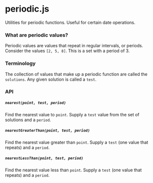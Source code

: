 # periodic.js

Utilities for periodic functions. Useful for certain date operations.

### What are periodic values?

Periodic values are values that repeat in regular intervals, or periods. Consider
the values `[2, 5, 8]`. This is a set with a period of 3.

### Terminology

The collection of values that make up a periodic function are called the `solutions`.
Any given solution is called a `test`.

### API

##### `nearest(point, test, period)`

Find the nearest value to `point`. Supply a `test` value from the set of solutions and a `period`.

##### `nearestGreaterThan(point, test, period)`

Find the nearest value greater than `point`. Supply a `test` (one value that repeats) and a `period`.

##### `nearestLessThan(point, test, period)`

Find the nearest value less than `point`. Supply a `test` (one value that repeats) and a `period`.

